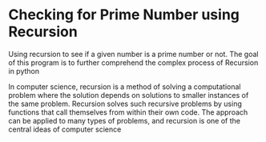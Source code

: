 # Checking for Prime Number using Recursion
Using recursion to see if a given number is a prime number or not. The goal of this program is to further comprehend the complex process of Recursion in python

In computer science, recursion is a method of solving a computational problem where the solution depends on solutions to smaller instances of the same problem. Recursion solves such recursive problems by using functions that call themselves from within their own code. The approach can be applied to many types of problems, and recursion is one of the central ideas of computer science
